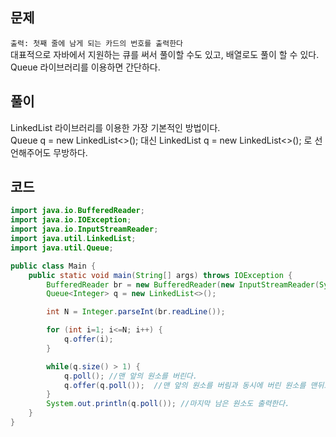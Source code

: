 ## 문제
`출력: 첫째 줄에 남게 되는 카드의 번호를 출력한다` <br>
대표적으로 자바에서 지원하는 큐를 써서 풀이할 수도 있고, 배열로도 풀이 할 수 있다. <br>
Queue 라이브러리를 이용하면 간단하다.

## 풀이
LinkedList 라이브러리를 이용한 가장 기본적인 방법이다. <br>
Queue<Integer> q = new LinkedList<>(); 대신 LinkedList<Integer> q = new LinkedList<>(); 로 선언해주어도 무방하다. <br>
  

## 코드
```java
import java.io.BufferedReader;
import java.io.IOException;
import java.io.InputStreamReader;
import java.util.LinkedList;
import java.util.Queue;

public class Main {
    public static void main(String[] args) throws IOException {
        BufferedReader br = new BufferedReader(new InputStreamReader(System.in));
        Queue<Integer> q = new LinkedList<>();

        int N = Integer.parseInt(br.readLine());

        for (int i=1; i<=N; i++) {
            q.offer(i);
        }

        while(q.size() > 1) {
            q.poll(); //맨 앞의 원소를 버린다.
            q.offer(q.poll());  //맨 앞의 원소를 버림과 동시에 버린 원소를 맨뒤로 삽입한다.
        }
        System.out.println(q.poll()); //마지막 남은 원소도 출력한다.
    }
}
```
